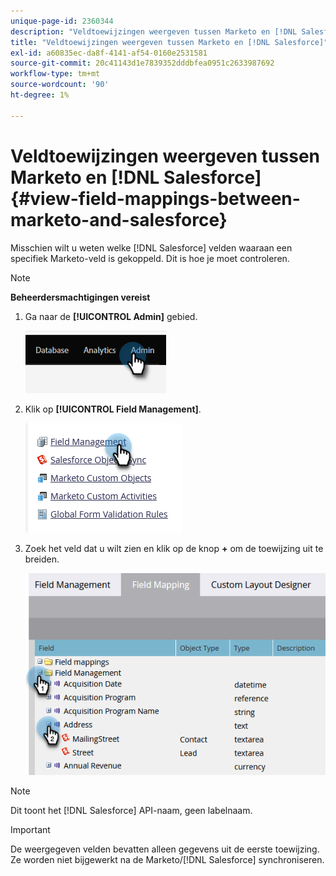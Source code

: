 ```yaml
---
unique-page-id: 2360344
description: "Veldtoewijzingen weergeven tussen Marketo en [!DNL Salesforce] - Marketo Docs - Productdocumentatie"
title: "Veldtoewijzingen weergeven tussen Marketo en [!DNL Salesforce]"
exl-id: a60835ec-da8f-4141-af54-0160e2531581
source-git-commit: 20c41143d1e7839352dddbfea0951c2633987692
workflow-type: tm+mt
source-wordcount: '90'
ht-degree: 1%

---
```


# Veldtoewijzingen weergeven tussen Marketo en [!DNL Salesforce] {#view-field-mappings-between-marketo-and-salesforce}

Misschien wilt u weten welke [!DNL Salesforce] velden waaraan een specifiek Marketo-veld is gekoppeld. Dit is hoe je moet controleren.

>[!NOTE]
>
>**Beheerdersmachtigingen vereist**

1. Ga naar de **[!UICONTROL Admin]** gebied.

   ![](assets/view-field-mappings-between-marketo-and-salesforce-1.png)

1. Klik op **[!UICONTROL Field Management]**.

   ![](assets/view-field-mappings-between-marketo-and-salesforce-2.png)

1. Zoek het veld dat u wilt zien en klik op de knop **+** om de toewijzing uit te breiden.

   ![](assets/view-field-mappings-between-marketo-and-salesforce-3.png)

>[!NOTE]
>
>Dit toont het [!DNL Salesforce] API-naam, geen labelnaam.

>[!IMPORTANT]
>
>De weergegeven velden bevatten alleen gegevens uit de eerste toewijzing. Ze worden niet bijgewerkt na de Marketo/[!DNL Salesforce] synchroniseren.
